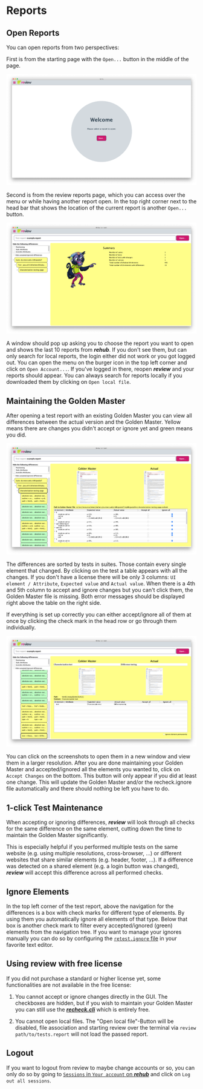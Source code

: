 # Reports

## Open Reports

You can open reports from two perspectives: 

First is from the starting page with the `Open...` button in the middle of the page. 

![home](../screenshots/home.png)

Second is from the review reports page, which you can access over the menu or while having another report open. In the top right corner next to the head bar that shows the location of the current report is another `Open...` button. 

![overview](../screenshots/overview.png)

A window should pop up asking you to choose the report you want to open and shows the last 10 reports from ***rehub***. If you don't see them, but can only search for local reports, the login either did not work or you got logged out. You can open the menu on the burger icon in the top left corner and click on `Open Account...`. If you've logged in there, reopen ***review*** and your reports should appear. You can always search for reports locally if you downloaded them by clicking on `Open local file`.

## Maintaining the Golden Master

After opening a test report with an existing Golden Master you can view all differences between the actual version and the Golden Master. Yellow means there are changes you didn't accept or ignore yet and green means you did.

![view with open test report](../screenshots/report_test.png)

The differences are sorted by tests in suites. Those contain every single element that changed. By clicking on the test a table appears with all the changes. If you don't have a license there will be only 3 columns: `UI element / Attribute`, `Expected value` and `Actual value`. When there is a 4th and 5th column to accept and ignore changes but you can't click them, the Golden Master file is missing. Both error messages should be displayed right above the table on the right side. 

If everything is set up correctly you can either accept/ignore all of them at once by clicking the check mark in the head row or go through them individually. 

![check elements](../screenshots/report_element.png)

You can click on the screenshots to open them in a new window and view them in a larger resolution.
After you are done maintaining your Golden Master and accepted/ignored all the elements you wanted to, click on `Accept Changes` on the bottom. This button will only appear if you did at least one change.
This will update the Golden Master and/or the recheck.ignore file automatically and there should nothing be left you have to do.

## 1-click Test Maintenance

When accepting or ignoring differences, ***review*** will look through all checks for the same difference on the same element, cutting down the time to maintain the Golden Master significantly.

This is especially helpful if you performed multiple tests on the same website (e.g. using multiple resolutions, cross-browser, &hellip;) or different websites that share similar elements (e.g. header, footer, &hellip;). If a difference was detected on a shared element (e.g. a login button was changed), ***review*** will accept this difference across all performed checks.

## Ignore Elements

In the top left corner of the test report, above the navigation for the differences is a box with check marks for different type of elements. By using them you automatically ignore all elements of that type. Below that box is another check mark to filter every accepted/ignored (green) elements from the navigation tree. If you want to manage your ignores manually you can do so by configuring the [`retest.ignore` file](../../recheck-web/tutorial/setup-recheck.ignore.md) in your favorite text editor.

## Using review with free license

If you did not purchase a standard or higher license yet, some functionalities are not available in the free license:

1. You cannot accept or ignore changes directly in the GUI. The checkboxes are hidden, but if you wish to maintain your Golden Master you can still use the [***recheck.cli***](https://docs.retest.de/recheck.cli/setup/) which is entirely free.

2. You cannot open local files. The "Open local file"-Button will be disabled, file association and starting review over the terminal via `review path/to/tests.report` will not load the passed report.

## Logout

If you want to logout from review to maybe change accounts or so, you can only do so by going to [`Sessions` in `Your account` on ***rehub***](https://login.retest.de/auth/realms/customer/account/sessions) and click on `Log out all sessions`.
